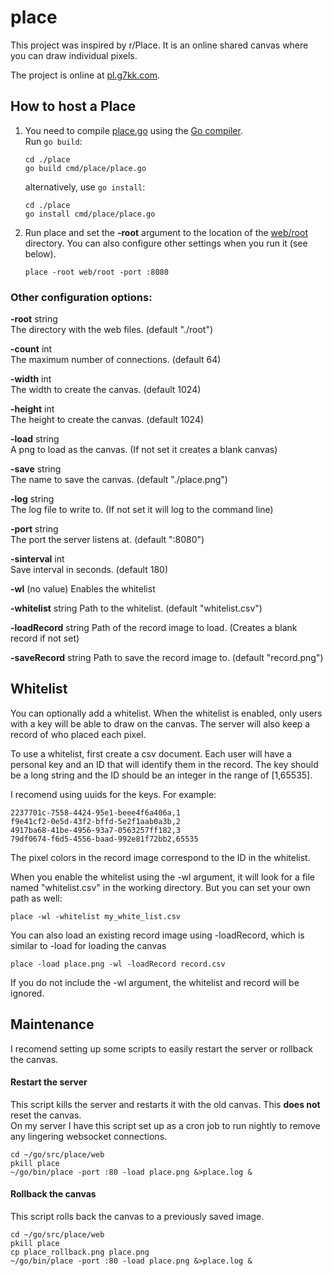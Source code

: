 # place

This project was inspired by r/Place. It is an online shared canvas where you can draw individual pixels.

The project is online at [pl.g7kk.com](https://pl.g7kk.com).

## How to host a Place

1. You need to compile [place.go](https://github.com/rbxb/place/tree/master/cmd/place) using the [Go compiler](https://go.dev/).  
    Run `go build`:

    ```shell
    cd ./place
    go build cmd/place/place.go
    ```
    alternatively, use `go install`:
    ```shell
    cd ./place
    go install cmd/place/place.go
    ```
    

2. Run place and set the **-root** argument to the location of the [web/root](https://github.com/rbxb/place/tree/master/web/root) directory. You can also configure other settings when you run it (see below).

    ```shell
    place -root web/root -port :8080
    ```

### Other configuration options:
  
  **-root** string  
        The directory with the web files. (default "./root")
  
  **-count** int  
        The maximum number of connections. (default 64)
        
  **-width** int  
        The width to create the canvas. (default 1024)
    
  **-height** int  
        The height to create the canvas. (default 1024)
        
  **-load** string  
        A png to load as the canvas. (If not set it creates a blank canvas)
        
  **-save** string  
        The name to save the canvas. (default "./place.png")
        
  **-log** string  
        The log file to write to. (If not set it will log to the command line)
        
  **-port** string  
        The port the server listens at. (default ":8080")
        
  **-sinterval** int  
        Save interval in seconds. (default 180)

  **-wl** (no value)
        Enables the whitelist

  **-whitelist** string
        Path to the whitelist. (default "whitelist.csv")

  **-loadRecord** string
        Path of the record image to load. (Creates a blank record if not set)

  **-saveRecord** string
        Path to save the record image to. (default "record.png")

## Whitelist

You can optionally add a whitelist. When the whitelist is enabled, only users with a key will be able to draw on the canvas. The server will also keep a record of who placed each pixel.

To use a whitelist, first create a csv document. Each user will have a personal key and an ID that will identify them in the record. The key should be a long string and the ID should be an integer in the range of [1,65535].

I recomend using uuids for the keys. For example:
```
2237701c-7558-4424-95e1-beee4f6a406a,1
f9e41cf2-0e5d-43f2-bffd-5e2f1aab0a3b,2
4917ba68-41be-4956-93a7-0563257ff182,3
79df0674-f6d5-4556-baad-992e81f72bb2,65535
```

The pixel colors in the record image correspond to the ID in the whitelist.

When you enable the whitelist using the -wl argument, it will look for a file named "whitelist.csv" in the working directory. But you can set your own path as well:
```shell
place -wl -whitelist my_white_list.csv
```

You can also load an existing record image using -loadRecord, which is similar to -load for loading the canvas
```shell
place -load place.png -wl -loadRecord record.csv
```

If you do not include the -wl argument, the whitelist and record will be ignored.
        
        
## Maintenance

I recomend setting up some scripts to easily restart the server or rollback the canvas.

#### Restart the server

This script kills the server and restarts it with the old canvas. This **does not** reset the canvas.  
On my server I have this script set up as a cron job to run nightly to remove any lingering websocket connections.

```shell
cd ~/go/src/place/web
pkill place
~/go/bin/place -port :80 -load place.png &>place.log &
```

#### Rollback the canvas

This script rolls back the canvas to a previously saved image.  

```shell
cd ~/go/src/place/web
pkill place
cp place_rollback.png place.png
~/go/bin/place -port :80 -load place.png &>place.log &
```
